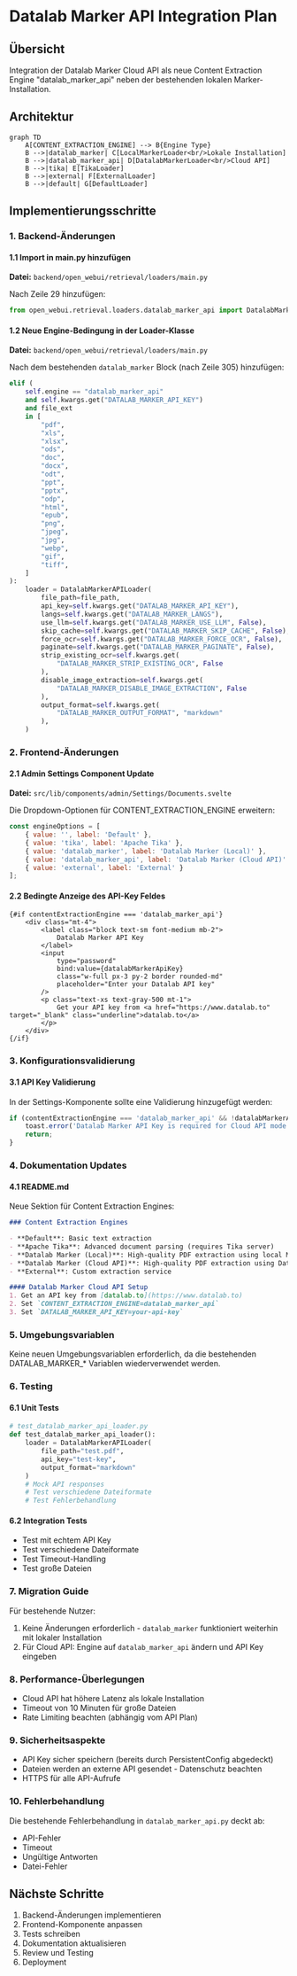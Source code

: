 # Datalab Marker API Integration Plan

## Übersicht
Integration der Datalab Marker Cloud API als neue Content Extraction Engine "datalab_marker_api" neben der bestehenden lokalen Marker-Installation.

## Architektur

```mermaid
graph TD
    A[CONTENT_EXTRACTION_ENGINE] --> B{Engine Type}
    B -->|datalab_marker| C[LocalMarkerLoader<br/>Lokale Installation]
    B -->|datalab_marker_api| D[DatalabMarkerLoader<br/>Cloud API]
    B -->|tika| E[TikaLoader]
    B -->|external| F[ExternalLoader]
    B -->|default| G[DefaultLoader]
```

## Implementierungsschritte

### 1. Backend-Änderungen

#### 1.1 Import in main.py hinzufügen
**Datei:** `backend/open_webui/retrieval/loaders/main.py`

Nach Zeile 29 hinzufügen:
```python
from open_webui.retrieval.loaders.datalab_marker_api import DatalabMarkerLoader as DatalabMarkerAPILoader
```

#### 1.2 Neue Engine-Bedingung in der Loader-Klasse
**Datei:** `backend/open_webui/retrieval/loaders/main.py`

Nach dem bestehenden `datalab_marker` Block (nach Zeile 305) hinzufügen:
```python
elif (
    self.engine == "datalab_marker_api"
    and self.kwargs.get("DATALAB_MARKER_API_KEY")
    and file_ext
    in [
        "pdf",
        "xls",
        "xlsx",
        "ods",
        "doc",
        "docx",
        "odt",
        "ppt",
        "pptx",
        "odp",
        "html",
        "epub",
        "png",
        "jpeg",
        "jpg",
        "webp",
        "gif",
        "tiff",
    ]
):
    loader = DatalabMarkerAPILoader(
        file_path=file_path,
        api_key=self.kwargs.get("DATALAB_MARKER_API_KEY"),
        langs=self.kwargs.get("DATALAB_MARKER_LANGS"),
        use_llm=self.kwargs.get("DATALAB_MARKER_USE_LLM", False),
        skip_cache=self.kwargs.get("DATALAB_MARKER_SKIP_CACHE", False),
        force_ocr=self.kwargs.get("DATALAB_MARKER_FORCE_OCR", False),
        paginate=self.kwargs.get("DATALAB_MARKER_PAGINATE", False),
        strip_existing_ocr=self.kwargs.get(
            "DATALAB_MARKER_STRIP_EXISTING_OCR", False
        ),
        disable_image_extraction=self.kwargs.get(
            "DATALAB_MARKER_DISABLE_IMAGE_EXTRACTION", False
        ),
        output_format=self.kwargs.get(
            "DATALAB_MARKER_OUTPUT_FORMAT", "markdown"
        ),
    )
```

### 2. Frontend-Änderungen

#### 2.1 Admin Settings Component Update
**Datei:** `src/lib/components/admin/Settings/Documents.svelte`

Die Dropdown-Optionen für CONTENT_EXTRACTION_ENGINE erweitern:
```javascript
const engineOptions = [
    { value: '', label: 'Default' },
    { value: 'tika', label: 'Apache Tika' },
    { value: 'datalab_marker', label: 'Datalab Marker (Local)' },
    { value: 'datalab_marker_api', label: 'Datalab Marker (Cloud API)' },
    { value: 'external', label: 'External' }
];
```

#### 2.2 Bedingte Anzeige des API-Key Feldes
```svelte
{#if contentExtractionEngine === 'datalab_marker_api'}
    <div class="mt-4">
        <label class="block text-sm font-medium mb-2">
            Datalab Marker API Key
        </label>
        <input
            type="password"
            bind:value={datalabMarkerApiKey}
            class="w-full px-3 py-2 border rounded-md"
            placeholder="Enter your Datalab API key"
        />
        <p class="text-xs text-gray-500 mt-1">
            Get your API key from <a href="https://www.datalab.to" target="_blank" class="underline">datalab.to</a>
        </p>
    </div>
{/if}
```

### 3. Konfigurationsvalidierung

#### 3.1 API Key Validierung
In der Settings-Komponente sollte eine Validierung hinzugefügt werden:
```javascript
if (contentExtractionEngine === 'datalab_marker_api' && !datalabMarkerApiKey) {
    toast.error('Datalab Marker API Key is required for Cloud API mode');
    return;
}
```

### 4. Dokumentation Updates

#### 4.1 README.md
Neue Sektion für Content Extraction Engines:
```markdown
### Content Extraction Engines

- **Default**: Basic text extraction
- **Apache Tika**: Advanced document parsing (requires Tika server)
- **Datalab Marker (Local)**: High-quality PDF extraction using local Marker installation
- **Datalab Marker (Cloud API)**: High-quality PDF extraction using Datalab cloud service
- **External**: Custom extraction service

#### Datalab Marker Cloud API Setup
1. Get an API key from [datalab.to](https://www.datalab.to)
2. Set `CONTENT_EXTRACTION_ENGINE=datalab_marker_api`
3. Set `DATALAB_MARKER_API_KEY=your-api-key`
```

### 5. Umgebungsvariablen

Keine neuen Umgebungsvariablen erforderlich, da die bestehenden DATALAB_MARKER_* Variablen wiederverwendet werden.

### 6. Testing

#### 6.1 Unit Tests
```python
# test_datalab_marker_api_loader.py
def test_datalab_marker_api_loader():
    loader = DatalabMarkerAPILoader(
        file_path="test.pdf",
        api_key="test-key",
        output_format="markdown"
    )
    # Mock API responses
    # Test verschiedene Dateiformate
    # Test Fehlerbehandlung
```

#### 6.2 Integration Tests
- Test mit echtem API Key
- Test verschiedene Dateiformate
- Test Timeout-Handling
- Test große Dateien

### 7. Migration Guide

Für bestehende Nutzer:
1. Keine Änderungen erforderlich - `datalab_marker` funktioniert weiterhin mit lokaler Installation
2. Für Cloud API: Engine auf `datalab_marker_api` ändern und API Key eingeben

### 8. Performance-Überlegungen

- Cloud API hat höhere Latenz als lokale Installation
- Timeout von 10 Minuten für große Dateien
- Rate Limiting beachten (abhängig vom API Plan)

### 9. Sicherheitsaspekte

- API Key sicher speichern (bereits durch PersistentConfig abgedeckt)
- Dateien werden an externe API gesendet - Datenschutz beachten
- HTTPS für alle API-Aufrufe

### 10. Fehlerbehandlung

Die bestehende Fehlerbehandlung in `datalab_marker_api.py` deckt ab:
- API-Fehler
- Timeout
- Ungültige Antworten
- Datei-Fehler

## Nächste Schritte

1. Backend-Änderungen implementieren
2. Frontend-Komponente anpassen
3. Tests schreiben
4. Dokumentation aktualisieren
5. Review und Testing
6. Deployment